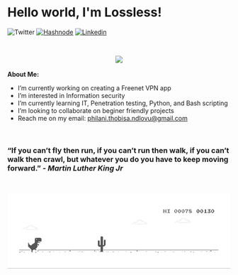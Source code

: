 <!-- Your title -->
# Hello world, I'm Lossless!

<!-- Your badges
You can use the website to generate badges: https://shields.io/
-->

![Twitter](https://img.shields.io/twitter/url?style=social&url=https%3A%2F%2Ftwitter.com%2Fl0ssl3ssn3ss)
[![Hashnode](https://img.shields.io/badge/-Hashnode-blue?style=flat&logo=appveyor&logoColor=white)](u5u7hu.hashnode.dev)
[![Linkedin](https://img.shields.io/badge/-LinkedIn-blue?style=flat&logo=Linkedin&logoColor=white)](https://www.linkedin.com/in/thobisa-ndlovu-937046145/)

&nbsp;

<p align="center">
<img src="https://64.media.tumblr.com/3f65f1d2e1cf59ab468ca03dba404eb0/f535afa538c9fff5-16/s540x810/5d43d46b282ded6dc966dca4ff40c1ea687b137d.gifv">
</p>

<!-- Talking about you -->
**About Me:**

- I’m currently working on creating a Freenet VPN app 
- I’m interested in Information security
- I’m currently learning IT, Penetration testing, Python, and Bash scripting
- I’m looking to collaborate on beginer friendly projects
- Reach me on my email: philani.thobisa.ndlovu@gmail.com

&nbsp;
&nbsp;
&nbsp;  
  
### “If you can’t fly then run, if you can’t run then walk, if you can’t walk then crawl, but whatever you do you have to keep moving forward.” - *Martin Luther King Jr*

&nbsp;
&nbsp;
&nbsp; 

<!---
SUPER COLOURFUL LINE

<p align="center">
<img src="https://github.com/thirdza056/thirdza056/blob/main/assets/line.gif" width=640>
</p>
--->

![Dino](https://raw.githubusercontent.com/botcuangarali/botcuangarali/master/dino.gif)

<!---
PhilaniRSA/PhilaniRSA is a ✨ special ✨ repository because its `README.md` (this file) appears on your GitHub profile.
You can click the Preview link to take a look at your changes.
--->
